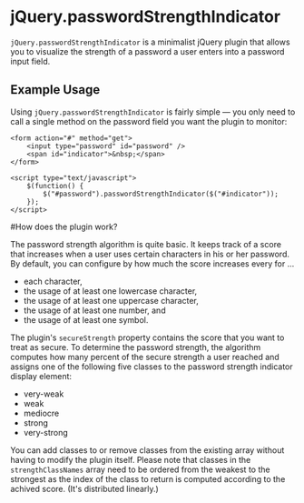 # jQuery.passwordStrengthIndicator

`jQuery.passwordStrengthIndicator` is a minimalist jQuery plugin that allows you to visualize the strength of a password a user enters into a password input field.


## Example Usage

Using `jQuery.passwordStrengthIndicator` is fairly simple — you only need to call a single method on the password field you want the plugin to monitor:

    <form action="#" method="get">
        <input type="password" id="password" />
        <span id="indicator">&nbsp;</span>
    </form>

    <script type="text/javascript">
        $(function() {
            $("#password").passwordStrengthIndicator($("#indicator"));
        });
    </script>
    
    
#How does the plugin work?

The password strength algorithm is quite basic.
It keeps track of a score that increases when a user uses certain characters in his or her password.
By default, you can configure by how much the score increases every for ...

  - each character,
  - the usage of at least one lowercase character,
  - the usage of at least one uppercase character,
  - the usage of at least one number, and
  - the usage of at least one symbol.

The plugin's `secureStrength` property contains the score that you want to treat as secure.
To determine the password strength, the algorithm computes how many percent of the secure strength a user reached
and assigns one of the following five classes to the password strength indicator display element:

  - very-weak
  - weak
  - mediocre
  - strong
  - very-strong

You can add classes to or remove classes from the existing array without having to modify the plugin itself.
Please note that classes in the `strengthClassNames` array need to be ordered from the weakest to the strongest
as the index of the class to return is computed according to the achived score. (It's distributed linearly.)